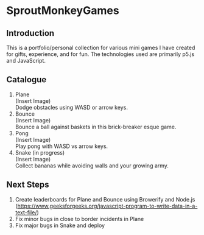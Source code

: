 # SproutMonkeyGames
## Introduction
This is a portfolio/personal collection for various mini games I have created for gifts, experience, and for fun. The technologies used are primarily p5.js and JavaScript.
## Catalogue
1. Plane  
(Insert Image)  
Dodge obstacles using WASD or arrow keys.
2. Bounce  
(Insert Image)  
Bounce a ball against baskets in this brick-breaker esque game.
3. Pong  
(Insert Image)  
Play pong with WASD vs arrow keys.
4. Snake (in progress)  
(Insert Image)  
Collect bananas while avoiding walls and your growing army.
## Next Steps
1. Create leaderboards for Plane and Bounce using Browerify and Node.js (https://www.geeksforgeeks.org/javascript-program-to-write-data-in-a-text-file/)
2. Fix minor bugs in close to border incidents in Plane
3. Fix major bugs in Snake and deploy
